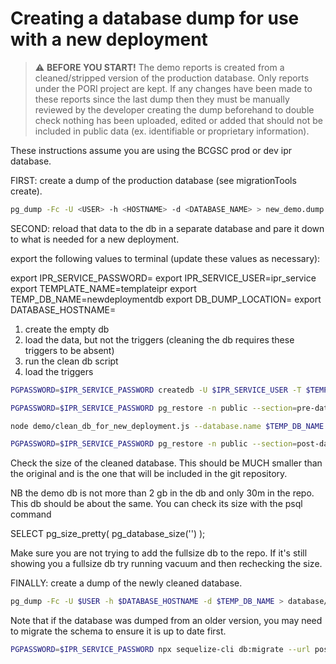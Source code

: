 # Creating a database dump for use with a new deployment

> :warning: **BEFORE YOU START!** The demo reports is created from a cleaned/stripped version of the production database. Only reports under the PORI project are kept. If any changes have been made to these reports since the last dump then they must be manually reviewed by the developer creating the dump beforehand to double check nothing has been uploaded, edited or added that should not be included in public data (ex. identifiable or proprietary information).

These instructions assume you are using the BCGSC prod or dev ipr database.

FIRST: create a dump of the production database (see migrationTools create).

```bash
pg_dump -Fc -U <USER> -h <HOSTNAME> -d <DATABASE_NAME> > new_demo.dump
```

SECOND: reload that data to the db in a separate database and pare it down to what is needed for a new deployment.

export the following values to terminal (update these values as necessary):

export IPR_SERVICE_PASSWORD=
export IPR_SERVICE_USER=ipr_service
export TEMPLATE_NAME=templateipr
export TEMP_DB_NAME=newdeploymentdb
export DB_DUMP_LOCATION=
export DATABASE_HOSTNAME=


1. create the empty db
2. load the data, but not the triggers (cleaning the db requires these triggers to be absent)
3. run the clean db script
4. load the triggers


```bash
PGPASSWORD=$IPR_SERVICE_PASSWORD createdb -U $IPR_SERVICE_USER -T $TEMPLATE_NAME $TEMP_DB_NAME

PGPASSWORD=$IPR_SERVICE_PASSWORD pg_restore -n public --section=pre-data --section=data --no-acl --no-owner -Fc "$DB_DUMP_LOCATION" -d $TEMP_DB_NAME -U $IPR_SERVICE_USER -h $DATABASE_HOSTNAME

node demo/clean_db_for_new_deployment.js --database.name $TEMP_DB_NAME --database.hostname $DATABASE_HOSTNAME --database.password $IPR_DATABASE_PASSWORD

PGPASSWORD=$IPR_SERVICE_PASSWORD pg_restore -n public --section=post-data --no-acl --no-owner -Fc "$DB_DUMP_LOCATION" -d $TEMP_DB_NAME -U $IPR_SERVICE_USER -h $DATABASE_HOSTNAME
```

Check the size of the cleaned database. This should be MUCH smaller than the original and is the one that will be included in the git repository.

NB the demo db is not more than 2 gb in the db and only 30m in the repo. This db should be about the same. You can check its size with the psql command

SELECT pg_size_pretty( pg_database_size('<tempdbname>') );

Make sure you are not trying to add the fullsize db to the repo. If it's still showing you a fullsize db try running
vacuum and then rechecking the size.

FINALLY: create a dump of the newly cleaned database.

```bash
pg_dump -Fc -U $USER -h $DATABASE_HOSTNAME -d $TEMP_DB_NAME > database/ipr_new_deployment.postgres.dump
```

Note that if the database was dumped from an older version, you may need to migrate the schema to ensure it is up to date first.


```bash
PGPASSWORD=$IPR_SERVICE_PASSWORD npx sequelize-cli db:migrate --url postgres://${USER}@${HOST}:5432/${TEMP_DB_NAME}
```
